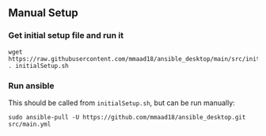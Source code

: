 ## Manual Setup

### Get initial setup file and run it 
    wget https://raw.githubusercontent.com/mmaad18/ansible_desktop/main/src/initialSetup.sh
    . initialSetup.sh

### Run ansible
This should be called from `initialSetup.sh`, but can be run manually:

    sudo ansible-pull -U https://github.com/mmaad18/ansible_desktop.git src/main.yml




    
